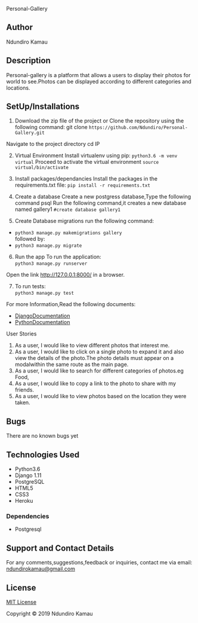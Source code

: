 Personal-Gallery

## Author 
Ndundiro Kamau

## Description

Personal-gallery is a platform that allows a users to display their photos for world to see.Photos can be displayed according to  different categories and locations.



## SetUp/Installations
1. Download the zip file of the project or Clone the repository using the following command:
git clone ```https://github.com/Ndundiro/Personal-Gallery.git```

Navigate to the project directory
cd IP

2. Virtual Environment
Install virtualenv  using pip:
```python3.6 -m venv virtual```
Proceed to activate the virtual environment 
```source virtual/bin/activate```

3. Install packages/dependancies
Install the packages in the requirements.txt file:
```pip install -r requirements.txt```

4. Create a database
Create a new postgress database,Type the following command
psql
Run the following command,it creates a new database named gallery1
```#create database gallery1```

5. Create Database migrations
run the following command:  
* ```python3 manage.py makemigrations gallery```  
followed by:  
* ```python3 manage.py migrate```

6. Run the app
To run the application:  
```python3 manage.py runserver``` 

Open  the link http://127.0.0.1:8000/  in a browser.

7. To run tests:  
```python3 manage.py test```

For more Information,Read the following documents:

* [DjangoDocumentation](https://docs.djangoproject.com/en/1.11/)
* [PythonDocumentation](https://docs.python.org/3.6/)

User Stories
1. As a user, I would like to view different photos that interest me.
2. As a user, I would like to click on a single photo to expand it and also view the details of the photo.The photo details must appear on a modalwithin the same route as the main page.
3. As a user, I would like to search for different categories of photos.eg Food,
4. As a user, I would like to copy a link to the photo to share with my friends.
5. As a user, I would like to view photos based on the location they were taken.



## Bugs
There are no known bugs yet

## Technologies Used
* Python3.6
* Django 1.11
* PostgreSQL
* HTML5
* CSS3
* Heroku

### Dependencies
* Postgresql

## Support and Contact Details
For any comments,suggestions,feedback or inquiries, contact me via email: ndundirokamau@gmail.com

## License
[MIT License](https://github.com/Ndundiro/Personal-Gallery/blob/master/LICENSE)

Copyright © 2019 Ndundiro Kamau

